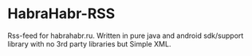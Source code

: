# HabraHabr-RSS
Rss-feed for habrahabr.ru. Written in pure java and android sdk/support library with no 3rd party libraries but Simple XML.
